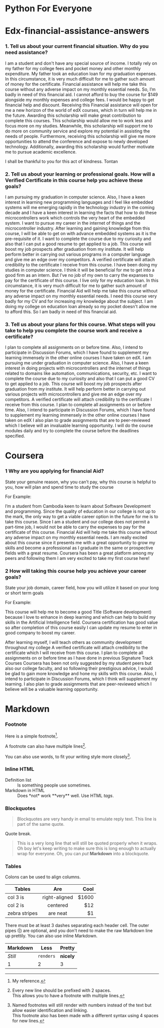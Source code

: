# Python For Everyone

# Edx-financial-assistance-answers
### 1. Tell us about your current financial situation. Why do you need assistance?
I am a student and don't have any special source of income. I totally rely on my father for my college fees and pocket money and other monthly expenditure. My father took an education loan for my graduation expenses. In this circumstance, it is very much difficult for me to gather such amount of money for the certificate. Financial assistance will help me take this course without any adverse impact on my monthly essential needs. So, I’m badly in need of this financial aid. I cannot afford to buy the course for $149 alongside my monthly expenses and college fees. I would be happy to get financial help and discount. Receiving this Financial assistance will open for me a new horizon of the world of edX courses, which in turn will help me in the future.
Awarding this scholarship will make great contribution to complete this courses. This scholarship would allow me to work less and focus more on my studies. Meanwhile, this scholarship will support me to do more on community service and explore my potential in assisting the needs of people. Furthermore, receiving this scholarship will give me more opportunities to attend the conference and expose to newly developed technology. Additionally, awarding this scholarship would further motivate me to pursue academic excellence.

I shall be thankful to you for this act of kindness.
Tontan

### 2. Tell us about your learning or professional goals. How will a Verified Certificate in this course help you achieve these goals?
I am pursuing my graduation in computer science. Also, I have a keen interest in learning new programming languages and I feel like embedded systems will me emerging rapidly in the technology industry in the coming decade and I have a keen interest in learning the facts that how to do these microcontrollers work which controls the very heart of the embedded system. I want to pursue my career in the internet of things and the microcontroller industry. After learning and gaining knowledge from this course, I will be able to get on with advance embedded systems as it is the pre-requisite of it. I want to complete the course due to my curiosity and also that I can put a good resume to get applied to a job. This course will boost my job prospects after graduation from my institute. It will help perform better in carrying out various programs in a computer language and give me an edge over my competitors. A verified certificate will attach credibility to the certificate I receive from this course. I have been doing my studies in computer science. I think it will be beneficial for me to get into a good firm as an intern. But I’ve no job of my own to carry the expanses to pay for the certificate of this course. I live only for my education loan. In this circumstance, it is very much difficult for me to gather such amount of money for the certificate. Financial Aid will help me take this course without any adverse impact on my monthly essential needs. I need this course very badly for my CV and for increasing my knowledge about the subject. I am doing my college on education loan already so my pocket doesn't allow me to afford this. So I am badly in need of this financial aid.

### 3. Tell us about your plans for this course. What steps will you take to help you complete the course work and receive a certificate?
I plan to complete all assignments on or before time. Also, I intend to participate in Discussion Forums, which I have found to supplement my learning immensely in the other online courses I have taken on edX. I am pursuing me under graduation in computer science. Also, I have a keen interest in doing projects with microcontrollers and the internet of things related to domains like automation, communications, security, etc. I want to complete the course due to my curiosity and also that I can put a good CV to get applied to a job. This course will boost my job prospects after graduation from my institute. It will help perform better in carrying out various projects with microcontrollers and give me an edge over my competitors. A verified certificate will attach credibility to the certificate I receive from this course. I plan to complete all assignments on or before time. Also, I intend to participate in Discussion Forums, which I have found to supplement my learning immensely in the other online courses I have taken on edX I also plan to grade assignments that are to peer-reviewed which I believe will an invaluable learning opportunity. I will do the course modules daily and try to complete the course before the deadlines specified.

# Coursera
### 1 Why are you applying for financial Aid?

State your genuine reason, why you can’t pay, why this course is helpful to you, how will plan and spend time to study the course

For Example:

I’m a student from Cambodia keen to learn about Software Development and programming. Since the quality of education in our college is not up to the mark, the only way to get a viable career option in the future for me is to take this course. Since I am a student and our college does not permit a part-time job, I would not be able to carry the expenses to pay for the certificate of this course. Financial Aid will help me take this course without any adverse impact on my monthly essential needs. I am really excited about this course since it presents me with a great opportunity to grow my skills and become a professional as I graduate in the same or prospective fields with a great resume. Coursera has been a great platform among my peers and following them I am very excited to take my first course here!

### 2 How will taking this course help you achieve your career goals?

State your job domain, career field, how you will utilize it based on your long or short term goals

For Example:

This course will help me to become a good Title (Software development) because I love to enhance in deep learning and which can help to build my skills in the Artificial Intelligence field. Coursera certification has good value so after completion of this course easily I can update my resume to enter in good company to boost my career.

After learning myself, I will teach others as community development throughout my college
A verified certificate will attach credibility to the certificate which I will receive from this course. I plan to complete all assignments on or before time as I have done in previous Signature Track Courses Coursera has been not only suggested by my student peers but also our college faculty, and so following their prestigious advice, I would be glad to gain more knowledge and hone my skills with this course. Also, I intend to participate in Discussion Forums, which I think will supplement my learning. I also plan to grade assignments that are peer-reviewed which I believe will be a valuable learning opportunity.

# Markdown
### Footnote
Here is a simple footnote[^1].

A footnote can also have multiple lines[^2].  

You can also use words, to fit your writing style more closely[^note].

[^1]: My reference.
[^2]: Every new line should be prefixed with 2 spaces.  
  This allows you to have a footnote with multiple lines.
[^note]:
    Named footnotes will still render with numbers instead of the text but allow easier identification and linking.  
    This footnote also has been made with a different syntax using 4 spaces for new lines.
    
### Inline HTML
<dl>
  <dt>Definition list</dt>
  <dd>Is something people use sometimes.</dd>

  <dt>Markdown in HTML</dt>
  <dd>Does *not* work **very** well. Use HTML <em>tags</em>.</dd>
</dl>

### Blockquotes
> Blockquotes are very handy in email to emulate reply text.
> This line is part of the same quote.

Quote break.

> This is a very long line that will still be quoted properly when it wraps. Oh boy let's keep writing to make sure this is long enough to actually wrap for everyone. Oh, you can *put* **Markdown** into a blockquote. 

### Tables
Colons can be used to align columns.

| Tables        | Are           | Cool  |
| ------------- |:-------------:| -----:|
| col 3 is      | right-aligned | $1600 |
| col 2 is      | centered      |   $12 |
| zebra stripes | are neat      |    $1 |

There must be at least 3 dashes separating each header cell.
The outer pipes (|) are optional, and you don't need to make the 
raw Markdown line up prettily. You can also use inline Markdown.

Markdown | Less | Pretty
--- | --- | ---
*Still* | `renders` | **nicely**
1 | 2 | 3
